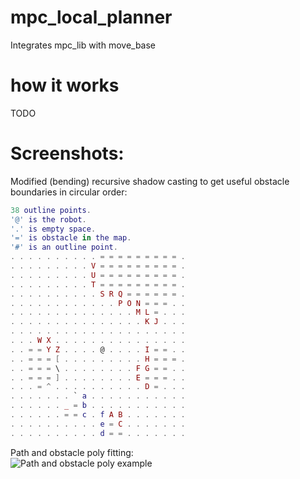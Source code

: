 # mpc_local_planner
Integrates mpc_lib with move_base 

# how it works

TODO


# Screenshots:

Modified (bending) recursive shadow casting to get useful obstacle boundaries in circular order:

```lua
38 outline points.
'@' is the robot.
'.' is empty space.
'=' is obstacle in the map.
'#' is an outline point.
. . . . . . . . . . = = = = = = = = = .
. . . . . . . . . V = = = = = = = = = .
. . . . . . . . . U = = = = = = = = = .
. . . . . . . . . T = = = = = = = = = .
. . . . . . . . . . S R Q = = = = = = .
. . . . . . . . . . . . P O N = = = . .
. . . . . . . . . . . . . . M L = . . .
. . . . . . . . . . . . . . . K J . . .
. . . . . . . . . . . . . . . . . . . .
. . . W X . . . . . . . . . . . . . . .
. . = = Y Z . . . . @ . . . . I = = . .
. . = = = [ . . . . . . . . . H = = = .
. . = = = \ . . . . . . . . F G = = . .
. . = = = ] . . . . . . . . E = = = . .
. . . = ^ . . . . . . . . . . D = . . .
. . . . . . . ` a . . . . . . . . . . .
. . . . . . _ = b . . . . . . . . . . .
. . . . . . = = c . f A B . . . . . . .
. . . . . . . . . . e = C . . . . . . .
. . . . . . . . . . d = = . . . . . . .
```

Path and obstacle poly fitting:  
![Path and obstacle poly example](https://user-images.githubusercontent.com/6284428/87867471-96cf1b00-c9aa-11ea-96c9-c6f3652dea62.png)
